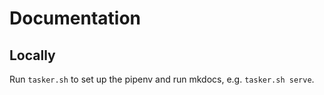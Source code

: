 # Documentation

## Locally

Run `tasker.sh` to set up the pipenv and run mkdocs, e.g. `tasker.sh serve`.
